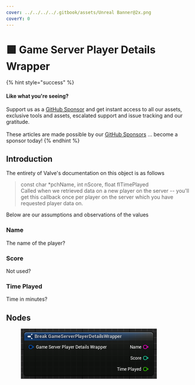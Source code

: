 ```yaml
---
cover: ../../../../.gitbook/assets/Unreal Banner@2x.png
coverY: 0
---
```


# 🟩 Game Server Player Details Wrapper

{% hint style="success" %}
#### Like what you're seeing?

Support us as a [GitHub Sponsor](../../../../become-a-sponsor/) and get instant access to all our assets, exclusive tools and assets, escalated support and issue tracking and our gratitude.\
\
These articles are made possible by our [GitHub Sponsors](../../../../become-a-sponsor/) ... become a sponsor today!
{% endhint %}

## Introduction

The entirety of Valve's documentation on this object is as follows

> const char \*pchName, int nScore, float flTimePlayed\
> Called when we retrieved data on a new player on the server -- you'll get this callback once per player on the server which you have requested player data on.

Below are our assumptions and observations of the values

### Name

The name of the player?

### Score

Not used?

### Time Played

Time in minutes?

## Nodes

<figure><img src="../../../../.gitbook/assets/image (767).png" alt=""><figcaption></figcaption></figure>
